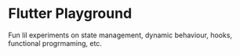 # Flutter Playground
Fun lil experiments on state management, dynamic behaviour, hooks, functional progrmaming, etc.
